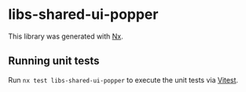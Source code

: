 # libs-shared-ui-popper

This library was generated with [Nx](https://nx.dev).

## Running unit tests

Run `nx test libs-shared-ui-popper` to execute the unit tests via [Vitest](https://vitest.dev/).
